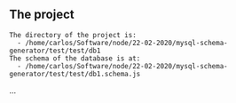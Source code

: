 ## The project

	The directory of the project is:
	  - /home/carlos/Software/node/22-02-2020/mysql-schema-generator/test/test/db1
	The schema of the database is at:
	  - /home/carlos/Software/node/22-02-2020/mysql-schema-generator/test/test/db1.schema.js
...